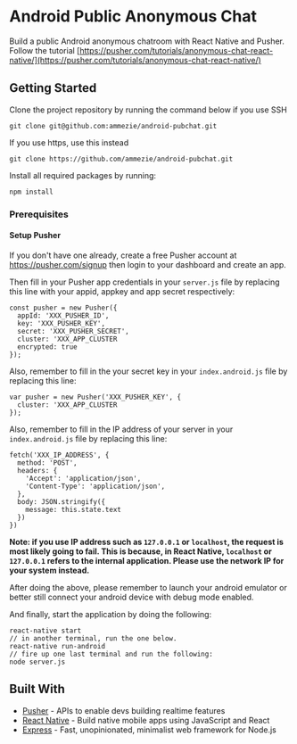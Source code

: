 # Android Public Anonymous Chat

Build a public Android anonymous chatroom with React Native and Pusher. Follow the tutorial [https://pusher.com/tutorials/anonymous-chat-react-native/](https://pusher.com/tutorials/anonymous-chat-react-native/)

## Getting Started

Clone the project repository by running the command below if you use SSH

```
git clone git@github.com:ammezie/android-pubchat.git
```

If you use https, use this instead

```
git clone https://github.com/ammezie/android-pubchat.git
```

Install all required packages by running:

```
npm install
```

### Prerequisites

#### Setup Pusher

If you don't have one already, create a free Pusher account at https://pusher.com/signup then login to your dashboard and create an app.

Then fill in your Pusher app credentials in your `server.js` file by replacing this line with your appid, appkey and app secret respectively:

```
const pusher = new Pusher({
  appId: 'XXX_PUSHER_ID',
  key: 'XXX_PUSHER_KEY',
  secret: 'XXX_PUSHER_SECRET',
  cluster: 'XXX_APP_CLUSTER
  encrypted: true
});
```

Also, remember to fill in the your secret key in your `index.android.js` file by replacing this line:

```
var pusher = new Pusher('XXX_PUSHER_KEY', {
  cluster: 'XXX_APP_CLUSTER
});
```

Also, remember to fill in the IP address of your server in your `index.android.js` file by replacing this line:

```
fetch('XXX_IP_ADDRESS', {
  method: 'POST',
  headers: {
    'Accept': 'application/json',
    'Content-Type': 'application/json',
  },
  body: JSON.stringify({
    message: this.state.text
  })
})
```

**Note: if you use IP address such as `127.0.0.1` or `localhost`, the request is most likely going to fail. This is because, in React Native, `localhost` or `127.0.0.1` refers to the internal application. Please use the network IP for your system instead.** 

After doing the above, please remember to launch your android emulator or better still connect your android device with debug mode enabled.

And finally, start the application by doing the following:

```
react-native start
// in another terminal, run the one below.
react-native run-android
// fire up one last terminal and run the following:
node server.js
```

## Built With
* [Pusher](https://pusher.com) - APIs to enable devs building realtime features
* [React Native](http://facebook.github.io/react-native) - Build native mobile apps using JavaScript and React
* [Express](https://expressjs.com) - Fast, unopinionated, minimalist web framework for Node.js

